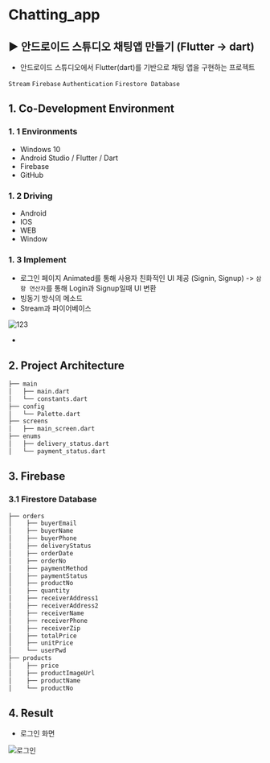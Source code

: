 # Chatting_app
## ▶ 안드로이드 스튜디오 채팅앱 만들기 (Flutter -> dart)
 
 - 안드로이드 스튜디오에서 Flutter(dart)를 기반으로 채팅 앱을 구현하는 프로젝트

`Stream` `Firebase` `Authentication` `Firestore Database`

## 1. Co-Development Environment   
### 1. 1 Environments
- Windows 10
- Android Studio / Flutter / Dart
- Firebase
- GitHub

### 1. 2 Driving
- Android
- IOS
- WEB
- Window

### 1. 3 Implement
- 로그인 페이지 Animated를 통해 사용자 친화적인 UI 제공 (Signin, Signup) -> `삼항 연산자`를 통해 Login과 Signup일때 UI 변환
- 빙동기 방식의 메소드
- Stream과 파이어베이스

![123](https://github.com/shyang12/chatting_app/assets/85710913/92ac2e2e-3dcd-4515-80b8-587f21ece0fb)

- 
  
## 2. Project Architecture   
```bash
├── main
│   ├── main.dart
│   └── constants.dart
├── config
│   └── Palette.dart
├── screens
│   ├── main_screen.dart
├── enums
│   ├── delivery_status.dart
│   └── payment_status.dart
```

## 3. Firebase   
### 3.1 Firestore Database
```bash
├── orders
│    ├── buyerEmail
│    ├── buyerName
│    ├── buyerPhone
│    ├── deliveryStatus
│    ├── orderDate
│    ├── orderNo
│    ├── paymentMethod
│    ├── paymentStatus
│    ├── productNo
│    ├── quantity
│    ├── receiverAddress1
│    ├── receiverAddress2
│    ├── receiverName
│    ├── receiverPhone
│    ├── receiverZip
│    ├── totalPrice
│    ├── unitPrice
│    └── userPwd
├── products
│    ├── price
│    ├── productImageUrl
│    ├── productName
│    └── productNo
```

## 4. Result
- 로그인 화면

![로그인](https://github.com/shyang12/chatting_app/assets/85710913/9fcafca8-9c02-41ac-8a97-d9c353431048)
